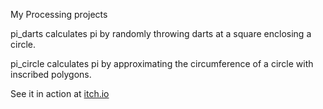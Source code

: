 My Processing projects

pi_darts calculates pi by randomly throwing darts at a square enclosing a circle.

pi_circle calculates pi by approximating the circumference of a circle with inscribed polygons.

See it in action at [itch.io](https://technicat.itch.io/processing-pi)
